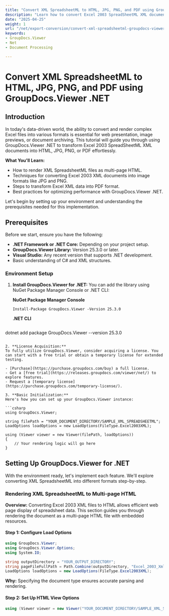 ```yaml
---
title: "Convert XML SpreadsheetML to HTML, JPG, PNG, and PDF using GroupDocs.Viewer .NET"
description: "Learn how to convert Excel 2003 SpreadSheetML XML documents into various formats using GroupDocs.Viewer for .NET. Streamline your data workflows with this comprehensive guide."
date: "2025-04-25"
weight: 1
url: "/net/export-conversion/convert-xml-spreadsheetml-groupdocs-viewer-net/"
keywords:
- GroupDocs.Viewer
- Net
- Document Processing

---
```



# Convert XML SpreadsheetML to HTML, JPG, PNG, and PDF using GroupDocs.Viewer .NET

## Introduction
In today's data-driven world, the ability to convert and render complex Excel files into various formats is essential for web presentation, image previews, or document archiving. This tutorial will guide you through using GroupDocs.Viewer .NET to transform Excel 2003 SpreadSheetML XML documents into HTML, JPG, PNG, or PDF effortlessly.

**What You'll Learn:**
- How to render XML SpreadsheetML files as multi-page HTML.
- Techniques for converting Excel 2003 XML documents into image formats like JPG and PNG.
- Steps to transform Excel XML data into PDF format.
- Best practices for optimizing performance with GroupDocs.Viewer .NET.

Let's begin by setting up your environment and understanding the prerequisites needed for this implementation.

## Prerequisites
Before we start, ensure you have the following:
- **.NET Framework or .NET Core:** Depending on your project setup.
- **GroupDocs.Viewer Library:** Version 25.3.0 or later.
- **Visual Studio:** Any recent version that supports .NET development.
- Basic understanding of C# and XML structures.

### Environment Setup
1. **Install GroupDocs.Viewer for .NET:**
   You can add the library using NuGet Package Manager Console or .NET CLI:

   **NuGet Package Manager Console**
   ```shell
   Install-Package GroupDocs.Viewer -Version 25.3.0
   ```

   **\.NET CLI**
   ```bash
dotnet add package GroupDocs.Viewer --version 25.3.0
   ```

2. **License Acquisition:**
   To fully utilize GroupDocs.Viewer, consider acquiring a license. You can start with a free trial or obtain a temporary license for extended testing.

   - [Purchase](https://purchase.groupdocs.com/buy) a full license.
   - Get a [free trial](https://releases.groupdocs.com/viewer/net/) to explore features.
   - Request a [temporary license](https://purchase.groupdocs.com/temporary-license/).

3. **Basic Initialization:**
   Here's how you can set up your GroupDocs.Viewer instance:

   ```csharp
   using GroupDocs.Viewer;
   
   string filePath = "YOUR_DOCUMENT_DIRECTORY/SAMPLE_XML_SPREADSHEETML";
   LoadOptions loadOptions = new LoadOptions(FileType.Excel2003XML);
   
   using (Viewer viewer = new Viewer(filePath, loadOptions))
   {
       // Your rendering logic will go here
   }
   ```

## Setting Up GroupDocs.Viewer for .NET
With the environment ready, let's implement each feature. We'll explore converting XML SpreadsheetML into different formats step-by-step.

### Rendering XML SpreadsheetML to Multi-page HTML
**Overview:**
Converting Excel 2003 XML files to HTML allows efficient web page display of spreadsheet data. This section guides you through rendering the document as a multi-page HTML file with embedded resources.

#### Step 1: Configure Load Options
```csharp
using GroupDocs.Viewer;
using GroupDocs.Viewer.Options;
using System.IO;

string outputDirectory = "YOUR_OUTPUT_DIRECTORY";
string pageFileFullPath = Path.Combine(outputDirectory, "Excel_2003_Xml_result.html");
LoadOptions loadOptions = new LoadOptions(FileType.Excel2003XML);
```
**Why:** Specifying the document type ensures accurate parsing and rendering.

#### Step 2: Set Up HTML View Options
```csharp
using (Viewer viewer = new Viewer("YOUR_DOCUMENT_DIRECTORY/SAMPLE_XML_SPREADSHEETML\
